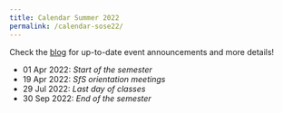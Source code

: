 ```yaml
---
title: Calendar Summer 2022
permalink: /calendar-sose22/
---
```


Check the [blog](/) for up-to-date event announcements and more details!

- 01 Apr 2022: *Start of the semester*
- 19 Apr 2022: *SfS orientation meetings*
- 29 Jul 2022: *Last day of classes*
- 30 Sep 2022: *End of the semester*
